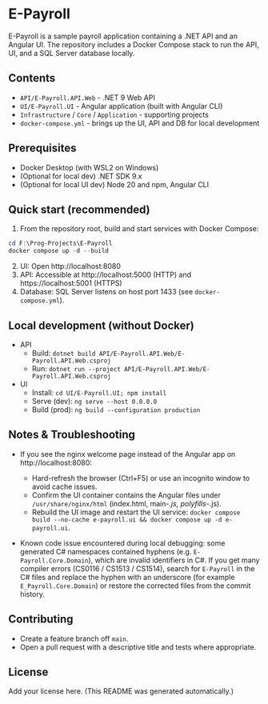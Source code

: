 # E-Payroll

E-Payroll is a sample payroll application containing a .NET API and an Angular UI. The repository includes a Docker Compose stack to run the API, UI, and a SQL Server database locally.

## Contents
- `API/E-Payroll.API.Web` - .NET 9 Web API
- `UI/E-Payroll.UI` - Angular application (built with Angular CLI)
- `Infrastructure` / `Core` / `Application` - supporting projects
- `docker-compose.yml` - brings up the UI, API and DB for local development

## Prerequisites
- Docker Desktop (with WSL2 on Windows)
- (Optional for local dev) .NET SDK 9.x
- (Optional for local UI dev) Node 20 and npm, Angular CLI

## Quick start (recommended)
1. From the repository root, build and start services with Docker Compose:

```powershell
cd F:\Prog-Projects\E-Payroll
docker compose up -d --build
```

2. UI: Open http://localhost:8080
3. API: Accessible at http://localhost:5000 (HTTP) and https://localhost:5001 (HTTPS)
4. Database: SQL Server listens on host port 1433 (see `docker-compose.yml`).

## Local development (without Docker)
- API
  - Build: `dotnet build API/E-Payroll.API.Web/E-Payroll.API.Web.csproj`
  - Run: `dotnet run --project API/E-Payroll.API.Web/E-Payroll.API.Web.csproj`
- UI
  - Install: `cd UI/E-Payroll.UI; npm install`
  - Serve (dev): `ng serve --host 0.0.0.0`
  - Build (prod): `ng build --configuration production`

## Notes & Troubleshooting
- If you see the nginx welcome page instead of the Angular app on http://localhost:8080:
  - Hard-refresh the browser (Ctrl+F5) or use an incognito window to avoid cache issues.
  - Confirm the UI container contains the Angular files under `/usr/share/nginx/html` (index.html, main-*.js, polyfills-*.js).
  - Rebuild the UI image and restart the UI service: `docker compose build --no-cache e-payroll.ui && docker compose up -d e-payroll.ui`.

- Known code issue encountered during local debugging: some generated C# namespaces contained hyphens (e.g. `E-Payroll.Core.Domain`), which are invalid identifiers in C#. If you get many compiler errors (CS0116 / CS1513 / CS1514), search for `E-Payroll` in the C# files and replace the hyphen with an underscore (for example `E_Payroll.Core.Domain`) or restore the corrected files from the commit history.

## Contributing
- Create a feature branch off `main`.
- Open a pull request with a descriptive title and tests where appropriate.

## License
Add your license here. (This README was generated automatically.)
